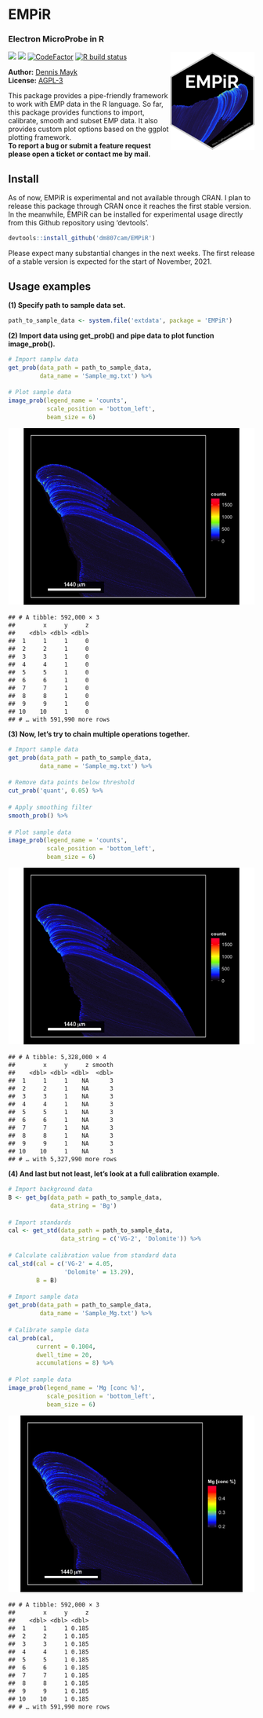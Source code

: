 EMPiR
================

### Electron MicroProbe in R

<img src='man/figures/logo.png' align='right'  height='200' />

[![](https://img.shields.io/badge/lifecycle-experimental-orange.svg)](https://lifecycle.r-lib.org/articles/stages.html#experimental)
[![](https://img.shields.io/github/last-commit/dm807cam/EMPiR.svg)](https://github.com/dm807cam/EMPiR/commits/main)
[![CodeFactor](https://www.codefactor.io/repository/github/dm807cam/EMPiR/badge)](https://www.codefactor.io/repository/github/dm807cam/EMPiR)
[![R build
status](https://github.com/dm807cam/EMPiR/workflows/R-CMD-check/badge.svg)](https://github.com/dm807cam/EMPiR/actions)

**Author:** [Dennis Mayk](https://www.dmayk.de/)<br/> **License:**
[AGPL-3](https://opensource.org/licenses/AGPL-3.0)<br/>

This package provides a pipe-friendly framework to work with EMP data in
the R language. So far, this package provides functions to import,
calibrate, smooth and subset EMP data. It also provides custom plot
options based on the ggplot plotting framework. <br/> **To report a bug
or submit a feature request please open a ticket or contact me by
mail.**

## Install

As of now, EMPiR is experimental and not available through CRAN. I plan
to release this package through CRAN once it reaches the first stable
version. In the meanwhile, EMPiR can be installed for experimental usage
directly from this Github repository using ‘devtools’.<br/>

``` r
devtools::install_github('dm807cam/EMPiR')
```

Please expect many substantial changes in the next weeks. The first
release of a stable version is expected for the start of November,
2021.</br>

## Usage examples

**(1) Specify path to sample data set.**

``` r
path_to_sample_data <- system.file('extdata', package = 'EMPiR')
```

**(2) Import data using get\_prob() and pipe data to plot function
image\_prob().**

``` r
# Import samplw data
get_prob(data_path = path_to_sample_data,
         data_name = 'Sample_mg.txt') %>%

# Plot sample data         
image_prob(legend_name = 'counts',
           scale_position = 'bottom_left',
           beam_size = 6) 
```

![](README_files/figure-gfm/unnamed-chunk-1-1.png)<!-- -->

    ## # A tibble: 592,000 × 3
    ##        x     y     z
    ##    <dbl> <dbl> <dbl>
    ##  1     1     1     0
    ##  2     2     1     0
    ##  3     3     1     0
    ##  4     4     1     0
    ##  5     5     1     0
    ##  6     6     1     0
    ##  7     7     1     0
    ##  8     8     1     0
    ##  9     9     1     0
    ## 10    10     1     0
    ## # … with 591,990 more rows

**(3) Now, let’s try to chain multiple operations together.**

``` r
# Import sample data
get_prob(data_path = path_to_sample_data,
         data_name = 'Sample_mg.txt') %>%
         
# Remove data points below threshold
cut_prob('quant', 0.05) %>% 

# Apply smoothing filter
smooth_prob() %>% 

# Plot sample data         
image_prob(legend_name = 'counts',
           scale_position = 'bottom_left',
           beam_size = 6) 
```

![](README_files/figure-gfm/unnamed-chunk-2-1.png)<!-- -->

    ## # A tibble: 5,328,000 × 4
    ##        x     y     z smooth
    ##    <dbl> <dbl> <dbl>  <dbl>
    ##  1     1     1    NA      3
    ##  2     2     1    NA      3
    ##  3     3     1    NA      3
    ##  4     4     1    NA      3
    ##  5     5     1    NA      3
    ##  6     6     1    NA      3
    ##  7     7     1    NA      3
    ##  8     8     1    NA      3
    ##  9     9     1    NA      3
    ## 10    10     1    NA      3
    ## # … with 5,327,990 more rows

**(4) And last but not least, let’s look at a full calibration
example.**

``` r
# Import background data
B <- get_bg(data_path = path_to_sample_data,
            data_string = 'Bg')

# Import standards
cal <- get_std(data_path = path_to_sample_data,
               data_string = c('VG-2', 'Dolomite')) %>% 
  
# Calculate calibration value from standard data               
cal_std(cal = c('VG-2' = 4.05, 
                'Dolomite' = 13.29),
        B = B)

# Import sample data
get_prob(data_path = path_to_sample_data,
         data_name = 'Sample_Mg.txt') %>%
         
# Calibrate sample data         
cal_prob(cal,
        current = 0.1004,
        dwell_time = 20,
        accumulations = 8) %>% 

# Plot sample data
image_prob(legend_name = 'Mg [conc %]',
           scale_position = 'bottom_left',
           beam_size = 6) 
```

![](README_files/figure-gfm/unnamed-chunk-3-1.png)<!-- -->

    ## # A tibble: 592,000 × 3
    ##        x     y     z
    ##    <dbl> <dbl> <dbl>
    ##  1     1     1 0.185
    ##  2     2     1 0.185
    ##  3     3     1 0.185
    ##  4     4     1 0.185
    ##  5     5     1 0.185
    ##  6     6     1 0.185
    ##  7     7     1 0.185
    ##  8     8     1 0.185
    ##  9     9     1 0.185
    ## 10    10     1 0.185
    ## # … with 591,990 more rows
